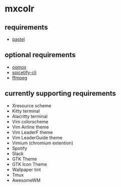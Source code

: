 # mxcolr

## requirements
* [pastel](https://github.com/sharkdp/pastel)

## optional requirements
* [oomox](https://github.com/themix-project/oomox)
* [spicetify-cli](https://github.com/khanhas/spicetify-cli)
* [ffmpeg](https://github.com/FFmpeg/FFmpeg)

## currently supporting requirements
* Xresource scheme
* Kitty terminal
* Alacritty terminal
* Vim colorscheme
* Vim Airline theme
* Vim LeaderF theme
* Vim LeaderGuide theme
* Vimium (chromium extention)
* Spotify
* Slack
* GTK Theme
* GTK Icon Theme
* Wallpaper tint
* Tmux
* AwesomeWM




